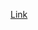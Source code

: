<!-- stub file so that it redirects to /home so i can avoid having 404 on home page -->
[Link](./home/index.md)